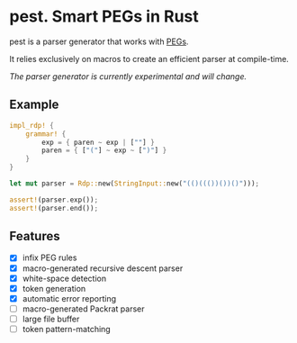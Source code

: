 # pest. Smart PEGs in Rust

pest is a parser generator that works with
[PEGs](https://en.wikipedia.org/wiki/Parsing_expression_grammar).

It relies exclusively on macros to create an efficient parser at compile-time.

*The parser generator is currently experimental and will change.*

## Example
```rust
impl_rdp! {
    grammar! {
        exp = { paren ~ exp | [""] }
        paren = { ["("] ~ exp ~ [")"] }
    }
}

let mut parser = Rdp::new(StringInput::new("(()((())())()")));

assert!(parser.exp());
assert!(parser.end());
```

## Features

- [x] infix PEG rules
- [x] macro-generated recursive descent parser
- [x] white-space detection
- [x] token generation
- [x] automatic error reporting
- [ ] macro-generated Packrat parser
- [ ] large file buffer
- [ ] token pattern-matching
